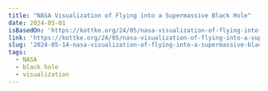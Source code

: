 ```yaml
---
title: "NASA Visualization of Flying into a Supermassive Black Hole"
date: 2024-05-01
isBasedOn: 'https://kottke.org/24/05/nasa-visualization-of-flying-into-a-supermassive-black-hole'
link: 'https://kottke.org/24/05/nasa-visualization-of-flying-into-a-supermassive-black-hole'
slug: '2024-05-14-nasa-visualization-of-flying-into-a-supermassive-black-hole'
tags:
  - NASA
  - black hole
  - visualization
---
```

